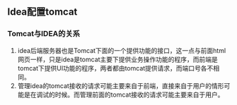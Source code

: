 ## Idea配置tomcat
### Tomcat与IDEA的关系
1. idea后端服务器也是Tomcat下面的一个提供功能的接口，这一点与前面html网页一样，只是idea是tomcat主要下提供业务操作功能的程序，而前端是tomcat下提供UI功能的程序，两者都由tomcat提供请求，而端口号各不相同。  
2. 管理idea的tomcat接收的请求可能主要来自于前端，直接来自于用户的情形可能是在调试的时候。而管理前面的tomcat接收的请求可能主要来自于用户。
